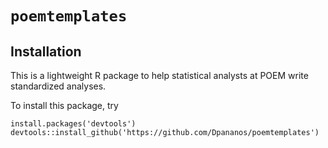 # `poemtemplates`


## Installation
This is a lightweight R package to help statistical analysts at POEM write standardized analyses.

To install this package, try

```
install.packages('devtools')  
devtools::install_github('https://github.com/Dpananos/poemtemplates')
```

